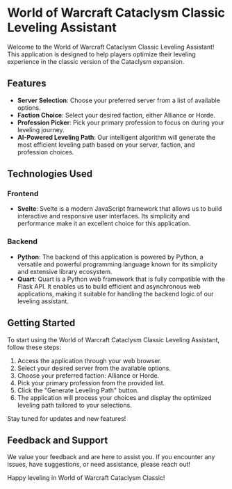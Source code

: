 # World of Warcraft Cataclysm Classic Leveling Assistant

Welcome to the World of Warcraft Cataclysm Classic Leveling Assistant! This application is designed to help players optimize their leveling experience in the classic version of the Cataclysm expansion.

## Features

- **Server Selection**: Choose your preferred server from a list of available options.
- **Faction Choice**: Select your desired faction, either Alliance or Horde.
- **Profession Picker**: Pick your primary profession to focus on during your leveling journey.
- **AI-Powered Leveling Path**: Our intelligent algorithm will generate the most efficient leveling path based on your server, faction, and profession choices.

## Technologies Used

### Frontend
- **Svelte**: Svelte is a modern JavaScript framework that allows us to build interactive and responsive user interfaces. Its simplicity and performance make it an excellent choice for this application.

### Backend
- **Python**: The backend of this application is powered by Python, a versatile and powerful programming language known for its simplicity and extensive library ecosystem.
- **Quart**: Quart is a Python web framework that is fully compatible with the Flask API. It enables us to build efficient and asynchronous web applications, making it suitable for handling the backend logic of our leveling assistant.

## Getting Started

To start using the World of Warcraft Cataclysm Classic Leveling Assistant, follow these steps:

1. Access the application through your web browser.
2. Select your desired server from the available options.
3. Choose your preferred faction: Alliance or Horde.
4. Pick your primary profession from the provided list.
5. Click the "Generate Leveling Path" button.
6. The application will process your choices and display the optimized leveling path tailored to your selections.

Stay tuned for updates and new features!

## Feedback and Support

We value your feedback and are here to assist you. If you encounter any issues, have suggestions, or need assistance, please reach out!

Happy leveling in World of Warcraft Cataclysm Classic!
